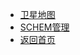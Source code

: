 * [卫星地图](https://windmilltown.net/map/)
* [SCHEM管理](https://windmilltown.net/schem/)
* [返回首页](https://windmilltown.net/)